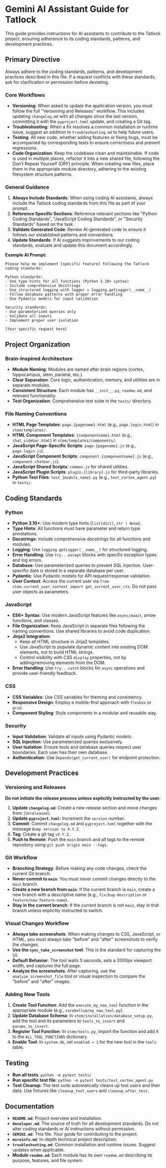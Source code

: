 # Gemini AI Assistant Guide for Tatlock

This guide provides instructions for AI assistants to contribute to the Tatlock project, ensuring adherence to its coding standards, patterns, and development practices.

## Primary Directive
Always adhere to the coding standards, patterns, and development practices described in this file. If a request conflicts with these standards, ask for clarification or permission before deviating.

### Core Workflows
- **Versioning**: When asked to update the application version, you must follow the full "Versioning and Releases" workflow. This includes updating `changelog.md` with all changes since the last version, committing it with the `pyproject.toml` update, and creating a Git tag.
- **Troubleshooting**: When a fix resolves a common installation or runtime issue, suggest an addition to `troubleshooting.md` to help future users.
- **Testing**: All new code, whether adding features or fixing bugs, must be accompanied by corresponding tests to ensure correctness and prevent regressions.
- **Code Organization**: Keep the codebase clean and maintainable. If code is used in multiple places, refactor it into a new shared file, following the Don't Repeat Yourself (DRY) principle. When creating new files, place them in the appropriate module directory, adhering to the existing filesystem structure patterns.

### General Guidance
1.  **Always Include Standards**: When using coding AI assistants, always include the Tatlock coding standards from this file as part of your prompt.
2.  **Reference Specific Sections**: Reference relevant sections like "Python Coding Standards", "JavaScript Coding Standards", or "Security Standards" based on the task.
3.  **Validate Generated Code**: Review AI-generated code to ensure it follows our established patterns and conventions.
4.  **Update Standards**: If AI suggests improvements to our coding standards, evaluate and update this document accordingly.

**Example AI Prompt:**
```
Please help me implement [specific feature] following the Tatlock coding standards:

Python standards:
- Use type hints for all functions (Python 3.10+ syntax)
- Include comprehensive docstrings
- Use structured logging with logger = logging.getLogger(__name__)
- Follow database patterns with proper error handling
- Use Pydantic models for input validation

Security standards:
- Use parameterized queries only
- Validate all inputs
- Implement proper user isolation

[Your specific request here]
```

## Project Organization

### Brain-Inspired Architecture
- **Module Naming**: Modules are named after brain regions (cortex, hippocampus, stem, parietal, etc.).
- **Clear Separation**: Core logic, authentication, memory, and utilities are in separate modules.
- **Consistent Structure**: Each module has `__init__.py`, `readme.md`, and relevant functionality.
- **Test Organization**: Comprehensive test suite in the `tests/` directory.

### File Naming Conventions
- **HTML Page Templates**: `page.{pagename}.html` (e.g., `page.login.html`) in `stem/templates/`.
- **HTML Component Templates**: `{componentname}.html` (e.g., `chat_sidebar.html`) in `stem/templates/components/`.
- **JavaScript Page-Specific Scripts**: `page.{pagename}.js` (e.g., `page.login.js`).
- **JavaScript Component Scripts**: `component.{componentname}.js` (e.g., `component.chatbar.js`).
- **JavaScript Shared Scripts**: `common.js` for shared utilities.
- **JavaScript Plugin Scripts**: `plugin.{library}.js` for third-party libraries.
- **Python Test Files**: `test_{module_name}.py` (e.g., `test_cortex_agent.py`) in `tests/`.

## Coding Standards

### Python
- **Python 3.10+**: Use modern type hints (`list[dict]`, `str | None`).
- **Type Hints**: All functions must have parameter and return type annotations.
- **Docstrings**: Include comprehensive docstrings for all functions and modules.
- **Logging**: Use `logging.getLogger(__name__)` for structured logging.
- **Error Handling**: Use `try...except` blocks with specific exception types and log errors.
- **Database**: Use parameterized queries to prevent SQL injection. User-specific data is stored in a separate database per user.
- **Pydantic**: Use Pydantic models for API request/response validation.
- **User Context**: Access the current user via `from stem.current_user_context import get_current_user_ctx`. Do not pass user objects as parameters.

### JavaScript
- **ES6+ Syntax**: Use modern JavaScript features like `async/await`, arrow functions, and classes.
- **File Organization**: Keep JavaScript in separate files following the naming conventions. Use shared libraries to avoid code duplication.
- **Jinja2 Integration**:
    - Keep all HTML structure in Jinja2 templates.
    - Use JavaScript to populate dynamic content into existing DOM elements, not to build HTML strings.
    - Control visibility with CSS `display` properties, not by adding/removing elements from the DOM.
- **Error Handling**: Use `try...catch` blocks for `async` operations and provide user-friendly feedback.

### CSS
- **CSS Variables**: Use CSS variables for theming and consistency.
- **Responsive Design**: Employ a mobile-first approach with `flexbox` or `grid`.
- **Component Styling**: Style components in a modular and reusable way.

### Security
- **Input Validation**: Validate all inputs using Pydantic models.
- **SQL Injection**: Use parameterized queries exclusively.
- **User Isolation**: Ensure tools and database queries respect user boundaries. Each user has their own database.
- **Authentication**: Use `Depends(get_current_user)` for endpoint protection.

## Development Practices

### Versioning and Releases
**Do not initiate the release process unless explicitly instructed by the user.**
1.  **Update `changelog.md`**: Create a new release section and move changes from `[Unreleased]`.
2.  **Update `pyproject.toml`**: Increment the `version` number.
3.  **Commit**: Commit `changelog.md` and `pyproject.toml` together with the message `Bump version to X.Y.Z`.
4.  **Tag**: Create a git tag `vX.Y.Z`.
5.  **Push to Remote**: Push the `main` branch and all tags to the remote repository using `git push origin main --tags`.

### Git Workflow
- **Branching Strategy**: Before making any code changes, check the current Git branch.
- **Never commit to `main`**: You must never commit changes directly to the `main` branch.
- **Create a new branch from `main`**: If the current branch is `main`, create a new branch with a descriptive name (e.g., `fix/bug-description` or `feature/new-feature-name`).
- **Stay in the current branch**: If the current branch is not `main`, stay in that branch unless explicitly instructed to switch.

### Visual Changes Workflow
- **Always take screenshots**: When making changes to CSS, JavaScript, or HTML, you must always take "before" and "after" screenshots to verify the changes.
- **Use the `sync_take_screenshot` tool**: This is the standard for capturing the UI.
- **Default Behavior**: The tool waits 5 seconds, sets a 2000px viewport width, and captures the full page.
- **Analyze the screenshots**: After capturing, use the `analyze_screenshot_file` tool or visual inspection to compare the "before" and "after" images.

### Adding New Tools
1.  **Create Tool Function**: Add the `execute_my_new_tool` function in the appropriate module (e.g., `cerebellum/my_new_tool.py`).
2.  **Update Database Schema**: In `stem/installation/database_setup.py`, add the tool and its parameters to `tools_to_insert` and `params_to_insert`.
3.  **Register Tool Function**: In `stem/tools.py`, import the function and add it to the `ALL_TOOL_FUNCTIONS` dictionary.
4.  **Enable Tool**: In `system.db`, set `enabled = 1` for the new tool in the `tools` table.

## Testing
- **Run all tests**: `python -m pytest tests/`
- **Run specific test file**: `python -m pytest tests/test_cortex_agent.py`
- **Test Cleanup**: The test suite automatically cleans up test users and their data. Use fixtures like `cleanup_test_users` and `cleanup_after_test`.

## Documentation
- **`README.md`**: Project overview and installation.
- **`developer.md`**: The source of truth for all development standards. Do not alter coding standards or AI instructions without permission.
- **`GEMINI.md`**: This file. Your guide for contributing to the project.
- **`moreinfo.md`**: In-depth technical project description.
- **`troubleshooting.md`**: Common installation and runtime issues. Suggest updates when applicable.
- **Module `readme.md`**: Each module has its own `readme.md` describing its purpose, features, and file system.
